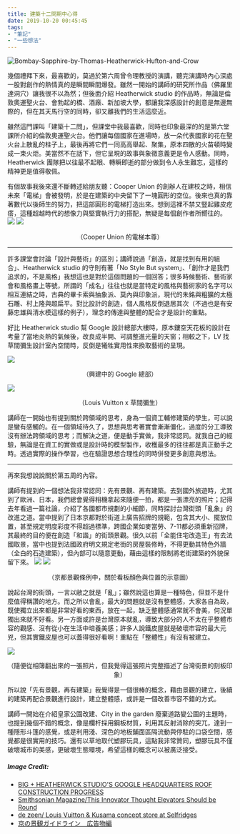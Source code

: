```yaml
---
title: 建築十二問期中心得
date: 2019-10-20 00:45:45
tags:
- "筆記"
- "一些想法"
---
```

![Bombay-Sapphire-by-Thomas-Heatherwick-Hufton-and-Crow](Bombay-Sapphire-by-Thomas-Heatherwick-Hufton-and-Crow.jpg)

幾個禮拜下來，最喜歡的，莫過於第六周曾令理教授的演講，聽完演講時內心深處一股對創作的熱情真的是瞬間瞬間爆發。雖然一開始的講師的研究所作品（佛羅里達洞穴）讓我很不以為然；但後面介紹 Heatherwick studio 的作品時，無論是倫敦奧運聖火台、會勃起的橋、酒廠、新加坡大學，都讓我深感設計的創意是無邊無際的，但在其天馬行空的同時，卻又離我們的生活這麼近。

<!--more-->

雖然這門課叫「建築十二問」，但課堂中我最喜歡，同時也印象最深的的是第六堂課所介紹的倫敦奧運聖火台。他們讓每個國家在進場時，放一朵代表國家的花在聖火台上散亂的柱子上，最後再將它們一同高高舉起、聚集，原本四散的火苗頓時變成一束火炬。美當然不在話下，但它呈現的故事與象徵意義更是令人感動。同時，Heatherwick 團隊把以往最不起眼、轉瞬即逝的部分做到令人永生難忘，這樣的精神更是值得敬佩。

有個故事我後來還不斷轉述給朋友聽：Cooper Union 的創辦人在建校之時，相信未來「電梯」會被發明，於是在建築的中央留下了一塊圓形的空位。後來也真的靠著數代以後師生的努力，把這部圓形的電梯打造出來。想到這裡不禁又豎起雞皮疙瘩，這種超越時代的想像力與堅實執行力的搭配，無疑是每個創作者所嚮往的。![](elevator-shaft.jpg) ![](elevator.jpg)
<center>（Cooper Union 的電梯本尊）</center>

---

許多課堂會討論「設計與藝術」的區別；講師說過「創造，就是找到有用的組合」、Heatherwick studio 的守則有著「No Style But system」、「創作才是我們追求的，不是風格」我想這也是對於這個問題的一個回答；很多時候藝術、藝術家會和風格畫上等號，所謂的「成名」往往也就是當特定的風格與藝術家的名字可以相互連結之時，古典的畢卡索與抽象派、莫內與印象派，現代的朱銘與粗獷的太極石雕、村上隆與超扁平。對比設計的創造，個人風格反倒退居其次（不過也是有安藤忠雄與清水模這樣的例子），理念的傳達與整體的配合才是設計的重點。

好比 Heatherwick studio 幫 Google 設計總部大樓時，原本鏤空天花板的設計在考量了當地炎熱的氣候後，改良成半開、可調整進光量的天窗；相較之下，LV 找草間彌生設計室內空間時，反倒是犧牲實用性來換取藝術的呈現。

![](google.jpg)
<center>（興建中的 Google 總部）</center>

![](Kusama.jpg)
<center>（Louis Vuitton x 草間彌生）</center>

講師在一開始也有提到關於跨領域的思考，身為一個資工輔修建築的學生，可以說是蠻有感觸的。在一個領域待久了，思想與思考著實會漸漸僵化，過度的分工導致沒有辦法跨領域的思考；而解決之道，便是動手實做，我非常認同。就我自己的經驗，無論是在資工的實做或是設計時的模型製作，收穫最多的往往都是真正動手之時。透過實際的操作學習，也在驗證思想合理性的同時併發更多創意與想法。

---

再來我想說說關於第五周的內容。

講師有提到的一個想法我非常認同：先有景觀、再有建築。去到國外旅遊時，尤其到了歐洲、日本，我們總會覺得相機拿起來隨便一拍，都是一張漂亮的照片；記得去年看過一篇社論，介紹了各國都市規劃的小細節，同時探討台灣街頭「亂象」的改進之道。當中提到了日本京都對於街道上廣告招牌的規範，包含其大小、擺放位置，甚至規定明度彩度不得超過標準，跨國企業如麥當勞、7-11都必須重新招牌，其最終的目的便在創造「和諧」的街頭景觀。很久以前「全能住宅改造王」有去法國取景，當中也提到法國政府明文規定老街的房屋裝修時，不得更動其特色外牆（全白的石造建築），但內部可以隨意更動，藉由這樣的限制將老街建築的外貌保留下來。 ![](color.png) ![](kanban.png)
<center>（京都景觀條例中，關於看板顏色與位置的示意圖）</center>

說起台灣的街頭，一言以敝之就是「亂」；雖然說這也算是一種特色，但並不是什麼值得稱讚的地方。而之所以會亂，最大的問題就是沒有整體感，大家各自為政，既使獨立出來都是非常好看的東西，放在一起，缺乏整體感通常就不會美，何況單獨出來就不好看。另一方面或許是台灣原本就亂，導致大部分的人不太在乎整體市容的觀感、沒有從小在生活中培養美感；許多人說鐵皮屋就是破壞市容的最大元兇，但其實鐵皮屋也可以蓋得很好看啊！重點在「整體性」有沒有被建立。

![](Taiwan-street.jpg)
<center>（隨便從相簿翻出來的一張照片，但我覺得這張照片完整描述了台灣街景的刻板印象）</center>

所以說「先有景觀，再有建築」我覺得是一個很棒的概念，藉由景觀的建立，後續的建築再配合景觀進行設計，建立整體感，或許是一個改善市容不錯的方式。

講師一開始在介紹皇家公園改建、City in the garden 廢棄道路變公園的主題時，也提到幾個不錯的概念，像是欄杆採用鋼板材質，利用其反射消除的突兀，達到一種隱形斗篷的感覺，或是利用淺、深色的地板鋪面區隔流動與停駐的口袋空間，感覺都是很實用的技巧。還有以草地取代塑膠玩具，這點我非常贊同，塑膠玩具不僅破壞城市的美感，更破壞生態環境，希望這樣的概念可以被廣泛接受。

##### Image Credit:
- [BIG + HEATHERWICK STUDIO'S GOOGLE HEADQUARTERS ROOF CONSTRUCTION PROGRESS](https://www.metalocus.es/en/news/big-heatherwick-studios-google-headquarters-roof-construction-progress)
- [Smithsonian Magazine/This Innovator Thought Elevators Should be Round](https://www.smithsonianmag.com/smart-news/first-passenger-elevator-was-built-four-years-after-first-elevator-shaft-180962598/)
- [de zeen/ Louis Vuitton & Kusama concept store at Selfridges](https://www.dezeen.com/2012/08/30/louis-vuitton-kusama-concept-store-at-selfridges/)
- [京の景観ガイドライン　広告物編](https://www.city.kyoto.lg.jp/tokei/page/0000056450.html)

